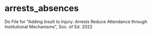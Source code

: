 # arrests_absences
Do File for "Adding Insult to Injury: Arrests Reduce Attendance through Institutional Mechanisms", Soc. of Ed. 2022
